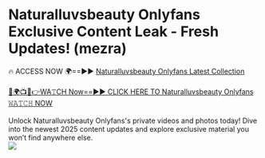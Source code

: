 # Naturalluvsbeauty Onlyfans Exclusive Content Leak - Fresh Updates! (mezra)

🔥 ACCESS NOW 🌍==►► <a href="https://tinyurl.com/kvy9nzfs" rel="nofollow">Naturalluvsbeauty Onlyfans Latest Collection</a>
<br><br>
[🔴🌍📺📱👉WA𝚃CH Now==►► CLICK HERE TO Naturalluvsbeauty Onlyfans 𝚆𝙰𝚃𝙲𝙷 NOW](https://tinyurl.com/kvy9nzfs)
<br><br>
Unlock Naturalluvsbeauty Onlyfans's private videos and photos today! Dive into the newest 2025 content updates and explore exclusive material you won’t find anywhere else.
<br>
<a href="https://tinyurl.com/kvy9nzfs" rel="nofollow" data-target="animated-image.originalLink"><img src="https://camo.githubusercontent.com/8a4f000d20f83aca3bf7ec5f350d767afa0574a8a352519fd8cfa583a6f93a33/68747470733a2f2f692e696d6775722e636f6d2f644a486b345a712e676966" data-canonical-src="https://i.imgur.com/dJHk4Zq.gif" style="max-width: 100%; display: inline-block;" data-target="animated-image.originalImage"></a>
<br>

